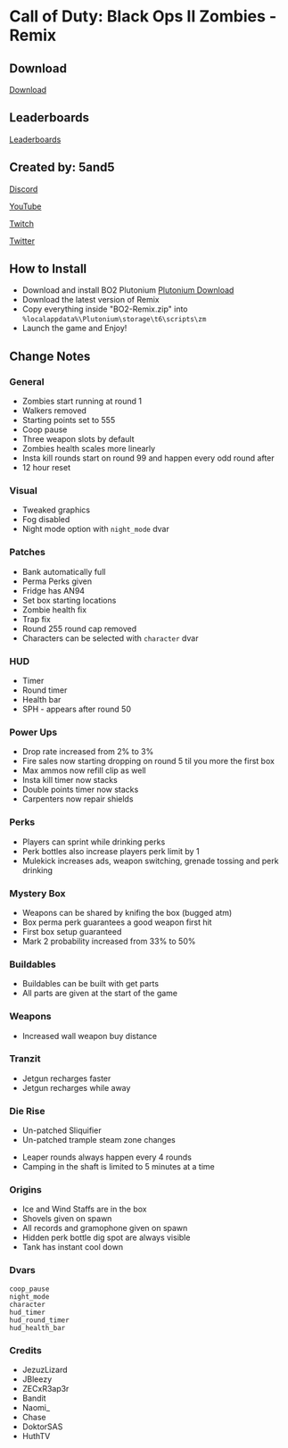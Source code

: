 # Call of Duty: Black Ops II Zombies - Remix

## Download

[Download](https://github.com/5and5/BO2-Remix/releases/download/latest/BO2-Remix.zip)

## Leaderboards
[Leaderboards](https://docs.google.com/spreadsheets/d/14oRX3aQFWWz5VaLz3B_nt_YOe-9zHf3HTQNuCU9Xqcs/)

## Created by: 5and5

[Discord](https://discord.gg/Z44Vnjd)

[YouTube](https://www.youtube.com/user/Zomb0s4life)

[Twitch](https://twitch.tv/5and5)

[Twitter](https://twitter.com/5and55)

## How to Install
* Download and install BO2 Plutonium [Plutonium Download](https://plutonium.pw/)
* Download the latest version of Remix
* Copy everything inside "BO2-Remix.zip" into ```%localappdata%\Plutonium\storage\t6\scripts\zm```
* Launch the game and Enjoy!

## Change Notes

### General
* Zombies start running at round 1
* Walkers removed
* Starting points set to 555
* Coop pause
* Three weapon slots by default
* Zombies health scales more linearly
* Insta kill rounds start on round 99 and happen every odd round after
* 12 hour reset

### Visual
* Tweaked graphics
* Fog disabled
* Night mode option with ```night_mode``` dvar

### Patches
* Bank automatically full
* Perma Perks given
* Fridge has AN94
* Set box starting locations
* Zombie health fix
* Trap fix
* Round 255 round cap removed
* Characters can be selected with ```character``` dvar

### HUD
* Timer
* Round timer
* Health bar
* SPH - appears after round 50

### Power Ups
* Drop rate increased from 2% to 3%
* Fire sales now starting dropping on round 5 til you more the first box
* Max ammos now refill clip as well
* Insta kill timer now stacks
* Double points timer now stacks
* Carpenters now repair shields

### Perks
* Players can sprint while drinking perks
* Perk bottles also increase players perk limit by 1
* Mulekick increases ads, weapon switching, grenade tossing and perk drinking

### Mystery Box
* Weapons can be shared by knifing the box (bugged atm)
* Box perma perk guarantees a good weapon first hit
* First box setup guaranteed
* Mark 2 probability increased from 33% to 50%

### Buildables
* Buildables can be built with get parts
* All parts are given at the start of the game

### Weapons
* Increased wall weapon buy distance

### Tranzit
* Jetgun recharges faster
* Jetgun recharges while away

### Die Rise
* Un-patched Sliquifier
* Un-patched trample steam zone changes
<!-- * Reduced Sliquifier starting ammo from 10/40 to 10/25 -->
* Leaper rounds always happen every 4 rounds
* Camping in the shaft is limited to 5 minutes at a time

### Origins
* Ice and Wind Staffs are in the box
* Shovels given on spawn
* All records and gramophone given on spawn
* Hidden perk bottle dig spot are always visible
* Tank has instant cool down


### Dvars
```
coop_pause
night_mode
character
hud_timer
hud_round_timer
hud_health_bar
```

### Credits

* JezuzLizard
* JBleezy
* ZECxR3ap3r
* Bandit
* Naomi_
* Chase
* DoktorSAS
* HuthTV